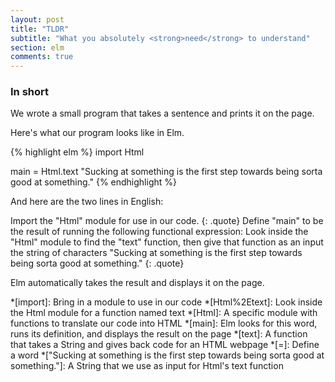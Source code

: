 ```yaml
---
layout: post
title: "TLDR"
subtitle: "What you absolutely <strong>need</strong> to understand"
section: elm
comments: true
---
```


### In short

We wrote a small program that takes a sentence and prints it on the page.

Here's what our program looks like in Elm.

{% highlight elm %}
import Html

main = Html.text "Sucking at something is the first step towards being sorta good at something."
{% endhighlight %}

And here are the two lines in English:

Import the "Html" module for use in our code.
{: .quote}
Define "main" to be the result of running the following functional expression: Look inside the "Html" module to find the "text" function, then give that function as an input the string of characters "Sucking at something is the first step towards being sorta good at something."
{: .quote}

Elm automatically takes the result and displays it on the page.

*[import]: Bring in a module to use in our code
*[Html%2Etext]: Look inside the Html module for a function named text
*[Html]: A specific module with functions to translate our code into HTML
*[main]: Elm looks for this word, runs its definition, and displays the result on the page
*[text]: A function that takes a String and gives back code for an HTML webpage
*[=]: Define a word
*["Sucking at something is the first step towards being sorta good at something."]: A String that we use as input for Html's text function
